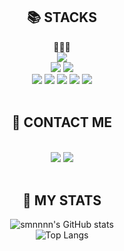 
<!--
**smnnnn/smnnnn** is a ✨ _special_ ✨ repository because its `README.md` (this file) appears on your GitHub profile.

Here are some ideas to get you started:

- 🔭 I’m currently working on ...
- 🌱 I’m currently learning ...
- 👯 I’m looking to collaborate on ...
- 🤔 I’m looking for help with ...
- 💬 Ask me about ...
- 📫 How to reach me: ...
- 😄 Pronouns: ...
- ⚡ Fun fact: ...
-->
<div align=center><h2>📚 STACKS</h2></div>

<div align=center> 
  🌱🌱🌱
  <br>
  <img src="https://img.shields.io/badge/springBoot-6DB33F?style=for-the-badge&logo=springBoot&logoColor=white"> 
  <br>
  
  <img src="https://img.shields.io/badge/oracle-F80000?style=for-the-badge&logo=oracle&logoColor=white"> 
  <img src="https://img.shields.io/badge/thymeleaf-005F0F?style=for-the-badge&logo=thymeleaf&logoColor=white"> 
  <br>
  
  <img src="https://img.shields.io/badge/java-007396?style=for-the-badge&logo=java&logoColor=white"> 
  <img src="https://img.shields.io/badge/html5-E34F26?style=for-the-badge&logo=html5&logoColor=white"> 
  <img src="https://img.shields.io/badge/css-1572B6?style=for-the-badge&logo=css3&logoColor=white"> 
  <img src="https://img.shields.io/badge/javascript-F7DF1E?style=for-the-badge&logo=javascript&logoColor=black"> 
  <img src="https://img.shields.io/badge/jquery-0769AD?style=for-the-badge&logo=jquery&logoColor=white">
  <br>

</div>

<br>

<div align=center><h2>💁 CONTACT ME</h2></div>
<div align=center> 
  <br>
  <a href="https://code-no-515.tistory.com" target="_blank"><img src="https://img.shields.io/badge/Blog-DD0B78?style=for-the-badge&logo=GitHub%20Sponsors&logoColor=white"/></a>
  <a href="mailto:hummingbirdzzzzz@gmail.com" target="_blank"><img src="https://img.shields.io/badge/hummingbirdzzzzz@gmail.com-EA4335?style=for-the-badge&logo=Gmail&logoColor=white"/></a>
</div>

<br>


<div align=center><h2>👾 MY STATS</h2></div>
<div align=center>

![smnnnn's GitHub stats](https://github-readme-stats.vercel.app/api?username=smnnnn&count_private=true&theme=dark&show_icons=true)
<br>
![Top Langs](https://github-readme-stats.vercel.app/api/top-langs/?username=smnnnn&layout=compact&theme=dark&show_icons=true)
  
<div>  

